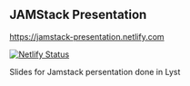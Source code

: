## JAMStack Presentation


https://jamstack-presentation.netlify.com

[![Netlify Status](https://api.netlify.com/api/v1/badges/421be642-ab5e-4e02-8b33-e00e81248023/deploy-status)](https://app.netlify.com/sites/jamstack-presentation/deploys)


Slides for Jamstack persentation done in Lyst
